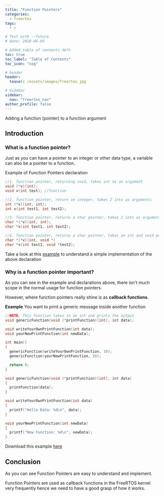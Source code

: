 ```yaml
---
title: "Function Pointers"
categories:
  - freertos
tags:
  - c

# Test with --future
# date: 2018-06-09

# Added table of contents defn
toc: true
toc_label: "Table of Contents"
toc_icon: "cog"

# header
header:
  teaser: /assets/images/freertos.jpg

# Sidebar
sidebar:
  nav: "freertos_nav"
author_profile: false
---
```


Adding a function (pointer) to a function argument

## Introduction

### What is a function pointer?

Just as you can have a pointer to an integer or other data type, a variable can also be a pointer to a function.

Example of Function Pointers declaration

``` c
//1. function pointer, returning void, takes int as an argument
void (*v)(int);
void v(int test); //function

//2. function pointer, return an integer, takes 2 ints as arguments
int (*v)(int, int);
int v(int test1, int test2);

//3. function pointer, returns a char pointer, takes 2 ints as arguments
char *(*v)(int, int);
char *v(int test1, int test2);

//4. function pointer, returns a char pointer, takes an int and void pointer as arguments
char *(*v)(int, void *)
char *v(int test1, void *test2);
```

Take a look at this [example](/assets/code/2018-06-09-function-pointer/basicExample/main.c) to understand a simple implementation of the above declaration

### Why is a function pointer important?

As you can see in the example and declarations above, there isn't much scope in the normal usage for function pointers.

However, where function pointers really shine is as **callback functions**.

**Example**
You want to print a generic message inside another function

``` c
//NOTE, This function takes in an int and prints the output
void genericFunction(void (*printFunction)(int), int data);

void writeYourOwnPrintFunction(int data);
void yourNewPrintFunction(int newData);

int main()
{
  genericFunction(writeYourOwnPrintFunction, 10);
  genericFunction(yourNewPrintFunction, 10);

  return 0;
}

void genericFunction(void (*printFunction)(int), int data)
{
  printFunction(data);
}

void writeYourOwnPrintFunction(int data)
{
  printf("Hello Data: %d\n", data);
}

void yourNewPrintFunction(int newData)
{
  printf("New Function: %d\n", newData);
}
```

Download this example [here](/assets/code/2018-06-09-function-pointer/addFunctionToFunctionArgument/main.c)

## Conclusion

As you can see Function Pointers are easy to understand and implement.

Function Pointers are used as callback functions in the FreeRTOS kernel very frequently hence we need to have a good grasp of how it works.
